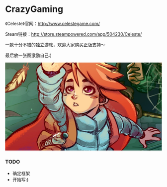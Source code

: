 # CrazyGaming
《Celeste》官网：http://www.celestegame.com/

Steam链接：http://store.steampowered.com/app/504230/Celeste/

一款十分不错的独立游戏，欢迎大家购买正版支持～

最后放一张图激励自己:)

![elest](img/Celeste.jpg)



### TODO

- 确定框架
- 开始写:)